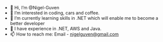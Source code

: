 - 👋 Hi, I’m @Nigel-Guven
- 👀 I’m interested in coding, cars and coffee.
- 🌱 I’m currently learning skills in .NET which will enable me to become a better developer
- 💞️ I have experience in .NET, AWS and Java. 
- 📫 How to reach me: Email - nigelguven@gmail.com

<!---
Nigel-Guven/Nigel-Guven is a ✨ special ✨ repository because its `README.md` (this file) appears on your GitHub profile.
You can click the Preview link to take a look at your changes.
--->
